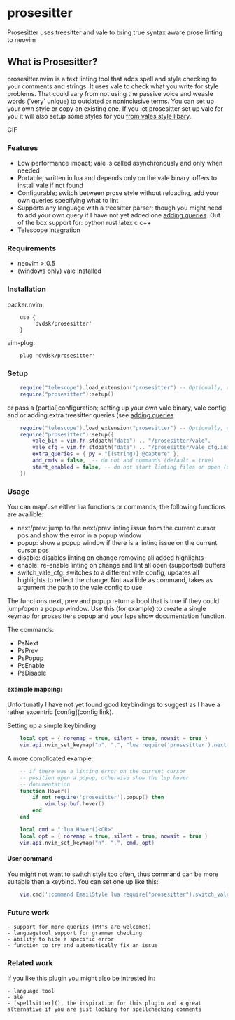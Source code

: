 # prosesitter

Prosesitter uses treesitter and vale to bring true syntax aware prose linting to neovim

## What is Prosesitter?
prosesitter.nvim is a text linting tool that adds spell and style checking to your comments and strings. It uses vale to check what you write for style problems. That could vary from not using the passive voice and weasle words ('very' unique) to outdated or noninclusive terms. You can set up your own style or copy an existing one. If you let prosesitter set up vale for you it will also setup some styles for you [from vales style libary](https://github.com/errata-ai/styles). 


GIF

### Features
 - Low performance impact; vale is called asynchronously and only when needed
 - Portable; written in lua and depends only on the vale binary. offers to install vale if not found
 - Configurable; switch between prose style without reloading, add your own queries specifying what to lint
 - Supports any language with a treesitter parser; though you might need to add your own query if I have not yet added one [adding queries](adding_queries.md). Out of the box support for: python rust latex c c++
 - Telescope integration

### Requirements
 - neovim > 0.5
 - (windows only) vale installed

### Installation

packer.nvim:
```
	use {
		'dvdsk/prosesitter'
	}
```
vim-plug:
```
	plug 'dvdsk/prosesitter'
```

### Setup
```lua
	require("telescope").load_extension("prosesitter") -- Optionally, depends on telescope.nvim
	require("prosesitter"):setup()
```

or pass a (partial)configuration; setting up your own vale binary, vale config and or adding extra treesitter queries (see [adding queries](adding_queries.md)
```lua
	require("telescope").load_extension("prosesitter") -- Optionally, depends on telescope.nvim
	require("prosesitter"):setup({
		vale_bin = vim.fn.stdpath("data") .. "/prosesitter/vale",
		vale_cfg = vim.fn.stdpath("data") .. "/prosesitter/vale_cfg.ini",
		extra_queries = { py = "[(string)] @capture" },
		add_cmds = false,  -- do not add commands (default = true)
		start_enabled = false, -- do not start linting files on open (default = true)
	})
```

### Usage
You can map/use either lua functions or commands, the following functions are availible:

 - next/prev: jump to the next/prev linting issue from the current cursor pos and show the error in a popup window
 - popup: show a popup window if there is a linting issue on the current cursor pos
 - disable: disables linting on change removing all added highlights 
 - enable: re-enable linting on change and lint all open (supported) buffers
 - switch\_vale\_cfg: switches to a different vale config, updates all highlights to reflect the change. Not availible as command, takes as argument the path to the vale config to use

 The functions next, prev and popup return a bool that is true if they could jump/open a popup window. Use this (for example) to create a single keymap for prosesitters popup and your lsps show documentation function.

The commands:
  - PsNext
  - PsPrev
  - PsPopup
  - PsEnable
  - PsDisable

#### example mapping:
Unfortunatly I have not yet found good keybindings to suggest as I have a rather excentric [config](config link).

Setting up a simple keybinding
```lua
	local opt = { noremap = true, silent = true, nowait = true }
	vim.api.nvim_set_keymap("n", ",", "lua require('prosesitter').next()", opt)
```

A more complicated example:
```lua
	-- if there was a linting error on the current cursor
	-- position open a popup, otherwise show the lsp hover 
	-- documentation
	function Hover()
		if not require('prosesitter').popup() then
			vim.lsp.buf.hover()
		end
	end

	local cmd = ":lua Hover()<CR>"
	local opt = { noremap = true, silent = true, nowait = true }
	vim.api.nvim_set_keymap("n", ",", cmd, opt)
```

#### User command
You might not want to switch style too often, thus command can be more suitable then a keybind. You can set one up like this:
```lua
	vim.cmd(':command EmailStyle lua require("prosesitter").switch_vale_cfg("~/Documents/vale_mail.ini")')
```

### Future work
	- support for more queries (PR's are welcome!)
	- languagetool support for grammer checking
	- ability to hide a specific error
	- function to try and automatically fix an issue

### Related work
If you like this plugin you might also be intrested in:

	- language tool
	- ale
	- [spellsitter](), the inspiration for this plugin and a great alternative if you are just looking for spellchecking comments

